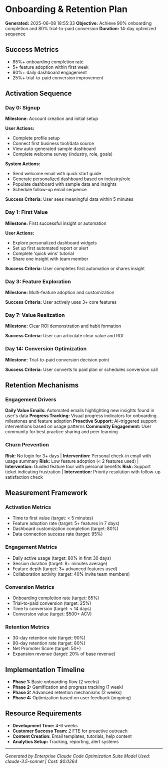 # Onboarding & Retention Plan

**Generated:** 2025-06-08 18:55:33
**Objective:** Achieve 90% onboarding completion and 80% trial-to-paid conversion
**Duration:** 14-day optimized sequence

## Success Metrics

- 85%+ onboarding completion rate
- 5+ feature adoption within first week
- 80%+ daily dashboard engagement
- 25%+ trial-to-paid conversion improvement

## Activation Sequence

### Day 0: Signup
**Milestone:** Account creation and initial setup

**User Actions:**
- Complete profile setup
- Connect first business tool/data source
- View auto-generated sample dashboard
- Complete welcome survey (industry, role, goals)

**System Actions:**
- Send welcome email with quick start guide
- Generate personalized dashboard based on industry/role
- Populate dashboard with sample data and insights
- Schedule follow-up email sequence

**Success Criteria:** User sees meaningful data within 5 minutes

### Day 1: First Value
**Milestone:** First successful insight or automation

**User Actions:**
- Explore personalized dashboard widgets
- Set up first automated report or alert
- Complete 'quick wins' tutorial
- Share one insight with team member

**Success Criteria:** User completes first automation or shares insight

### Day 3: Feature Exploration
**Milestone:** Multi-feature adoption and customization

**Success Criteria:** User actively uses 3+ core features

### Day 7: Value Realization
**Milestone:** Clear ROI demonstration and habit formation

**Success Criteria:** User can articulate clear value and ROI

### Day 14: Conversion Optimization
**Milestone:** Trial-to-paid conversion decision point

**Success Criteria:** User converts to paid plan or schedules conversion call

## Retention Mechanisms

### Engagement Drivers
**Daily Value Emails:** Automated emails highlighting new insights found in user's data
**Progress Tracking:** Visual progress indicators for onboarding milestones and feature adoption
**Proactive Support:** AI-triggered support interventions based on usage patterns
**Community Engagement:** User community for best practice sharing and peer learning

### Churn Prevention
**Risk:** No login for 3+ days | **Intervention:** Personal check-in email with usage summary
**Risk:** Low feature adoption (< 2 features used) | **Intervention:** Guided feature tour with personal benefits
**Risk:** Support ticket indicating frustration | **Intervention:** Priority resolution with follow-up satisfaction check

## Measurement Framework

### Activation Metrics
- Time to first value (target: < 5 minutes)
- Feature adoption rate (target: 5+ features in 7 days)
- Dashboard customization completion (target: 80%)
- Data connection success rate (target: 95%)

### Engagement Metrics
- Daily active usage (target: 80% in first 30 days)
- Session duration (target: 8+ minutes average)
- Feature depth (target: 3+ advanced features used)
- Collaboration activity (target: 40% invite team members)

### Conversion Metrics
- Onboarding completion rate (target: 85%)
- Trial-to-paid conversion (target: 25%)
- Time to conversion (target: < 14 days)
- Conversion value (target: $500+ ACV)

### Retention Metrics
- 30-day retention rate (target: 90%)
- 90-day retention rate (target: 80%)
- Net Promoter Score (target: 50+)
- Expansion revenue (target: 20% of base revenue)

## Implementation Timeline

- **Phase 1:** Basic onboarding flow (2 weeks)
- **Phase 2:** Gamification and progress tracking (1 week)
- **Phase 3:** Advanced retention mechanisms (2 weeks)
- **Phase 4:** Optimization based on user feedback (ongoing)

## Resource Requirements

- **Development Time:** 4-6 weeks
- **Customer Success Team:** 2 FTE for proactive outreach
- **Content Creation:** Email templates, tutorials, help content
- **Analytics Setup:** Tracking, reporting, alert systems

---

*Generated by Enterprise Claude Code Optimization Suite*
*Model Used: claude-3.5-sonnet | Cost: $0.0264*
